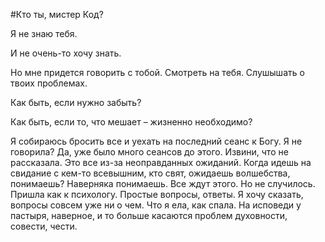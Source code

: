 #Кто ты, мистер Код?

Я не знаю тебя.

И не очень-то хочу знать.

Но мне придется говорить с тобой. Смотреть на тебя. Слушышать о твоих проблемах.

Как быть, если нужно забыть?

Как быть, если то, что мешает – жизненно необходимо?

Я собираюсь бросить все и уехать на последний сеанс к Богу. Я не говорила? Да, уже было много сеансов до этого. Извини, что не рассказала. Это все из-за неоправданных ожиданий. Когда идешь на свидание с кем-то всевышним, кто свят, ожидаешь волшебства, понимаешь? Наверняка понимаешь. Все ждут этого. Но не случилось. Пришла как к психологу. Простые вопросы, ответы. Я хочу сказать, вопросы совсем уже ни о чем. Что я ела, как спала. На исповеди у пастыря, наверное, и то больше касаются проблем духовности, совести, чести.